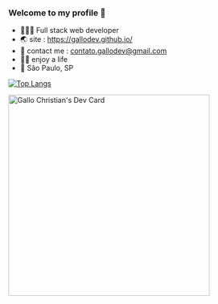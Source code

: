 ### Welcome to my profile 👋
- 👨🏻‍💻 Full stack web developer
- 🌏 site : https://gallodev.github.io/
- 📨 contact me : contato.gallodev@gmail.com
- 🤟🏻 enjoy a life
- 📍 São Paulo, SP 

[![Top Langs](https://github-readme-stats.vercel.app/api/top-langs/?username=gallodev&theme=github_dark&langs_count=8)](https://github.com/anuraghazra/github-readme-stats)

<a href="https://app.daily.dev/gallodev"><img src="https://api.daily.dev/devcards/fcd715ec21e146a8b271bdc3521c7b1c.png?r=ify" width="400" alt="Gallo Christian's Dev Card"/></a>

